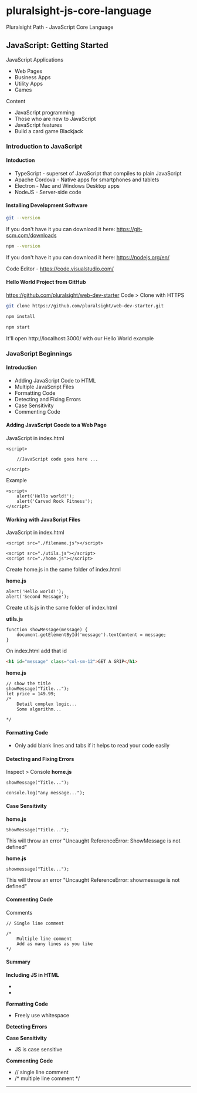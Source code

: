 # pluralsight-js-core-language
Pluralsight Path - JavaScript Core Language

## JavaScript: Getting Started

JavaScript Applications
- Web Pages
- Business Apps
- Utility Apps
- Games

Content
- JavaScript programming
- Those who are new to JavaScript
- JavaScript features
- Build a card game Blackjack

### Introduction to JavaScript

#### Intoduction

- TypeScript - superset of JavaScript that compiles to plain JavaScript
- Apache Cordova - Native apps for smartphones and tablets
- Electron - Mac and Windows Desktop apps
- NodeJS - Server-side code

#### Installing Development Software

```bash
git --version
```

If you don't have it you can download it here:
https://git-scm.com/downloads

```bash
npm --version
```

If you don't have it you can download it here:
https://nodejs.org/en/

Code Editor - https://code.visualstudio.com/

#### Hello World Project from GitHub

https://github.com/pluralsight/web-dev-starter
Code > Clone with HTTPS 

```bash
git clone https://github.com/pluralsight/web-dev-starter.git
```

```bash
npm install
```

```bash
npm start
```

It'll open http://localhost:3000/ with our Hello World example


### JavaScript Beginnings

#### Introduction
- Adding JavaScript Code to HTML
- Multiple JavaScript Files
- Formatting Code
- Detecting and Fixing Errors
- Case Sensitivity
- Commenting Code

#### Adding JavaScript Coode to a Web Page

JavaScript in index.html
```JS
<script>

    //JavaScript code goes here ...
    
</script>
```

Example
```JS
<script>
    alert('Hello world!');
    alert('Carved Rock Fitness');
</script>
```

#### Working with JavaScript Files

JavaScript in index.html

```JS
<script src="./filename.js"></script>
```

```JS
<script src="./utils.js"></script>
<script src="./home.js"></script>
```

Create home.js in the same folder of index.html

**home.js**
```JS
alert('Hello world!');
alert('Second Message');
```

Create utils.js in the same folder of index.html

**utils.js**
```JS
function showMessage(message) {
    document.getElementById('message').textContent = message;
}
```

On index.html add that id
```html
<h1 id="message" class="col-sm-12">GET A GRIP</h1>
```

**home.js**
```JS
// show the title
showMessage("Title...");
let price = 149.99;
/*
    Detail complex logic...
    Some algorithm...

*/
```

#### Formatting Code

- Only add blank lines and tabs if it helps to read your code easily

#### Detecting and Fixing Errors

Inspect > Console
**home.js**
```JS
showMessage("Title...");

console.log("any message...");
```

#### Case Sensitivity

**home.js**
```JS
ShowMessage("Title...");
```

This will throw an error "Uncaught ReferenceError: ShowMessage is not defined"

**home.js**
```JS
showmessage("Title...");
```

This will throw an error "Uncaught ReferenceError: showmessage is not defined"

#### Commenting Code

Comments

```JS
// Single line comment

/*
    Multiple line comment
    Add as many lines as you like
*/
```

#### Summary

**Including JS in HTML**
- <script> </script>
- <script src="./filename.js"></script>

**Formatting Code**
- Freely use whitespace

**Detecting Errors**

**Case Sensitivity**
- JS is case sensitive

**Commenting Code**
- // single line comment
- /* multiple line comment */
****
